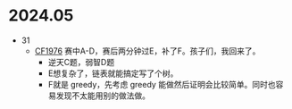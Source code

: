 # 2024.05

- 31
  - [CF1976](https://codeforces.com/contest/1976) 赛中A-D，赛后两分钟过E，补了F。孩子们，我回来了。
    - 逆天C题，弱智D题
    - E想复杂了，链表就能搞定写了个树。
    - F就是 greedy，先考虑 greedy 能做然后证明会比较简单。同时也容易发现不太能用别的做法做。